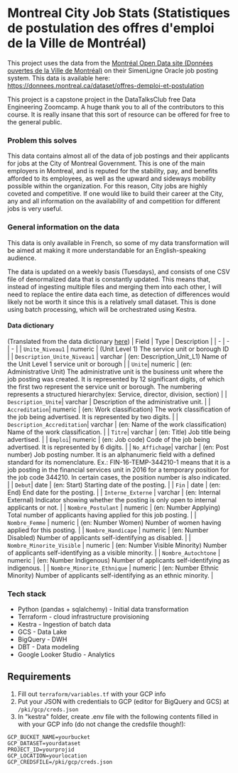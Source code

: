 # Montreal City Job Stats (Statistiques de postulation des offres d'emploi de la Ville de Montréal)
This project uses the data from the [Montréal Open Data site (Données ouvertes de la Ville de Montréal)](https://donnees.montreal.ca) on their SimenLigne Oracle job posting system. This data is available here:
https://donnees.montreal.ca/dataset/offres-demploi-et-postulation

This project is a capstone project in the DataTalksClub free Data Engineering Zoomcamp. A huge thank you to all of the contributors to this course. It is really insane that this sort of resource can be offered for free to the general public. 

### Problem this solves
This data contains almost all of the data of job postings and their applicants for jobs at the City of Montreal Government. This is one of the main employers in Montreal, and is reputed for the stability, pay, and benefits afforded to its employees, as well as the upward and sideways mobility possible within the organization. For this reason, City jobs are highly coveted and competitive. If one would like to build their career at the City, any and all information on the availability of and competition for different jobs is very useful.

### General information on the data
This data is only available in French, so some of my data transformation will be aimed at making it more understandable for an English-speaking audience.

The data is updated on a weekly basis (Tuesdays), and consists of one CSV file of denormalized data that is constantly updated. This means that, instead of ingesting multiple files and merging them into each other, I will need to replace the entire data each time, as detection of differences would likely not be worth it since this is a relatively small dataset. This is done using batch processing, which will be orchestrated using Kestra.

#### Data dictionary
(Translated from the data dictionary [here](https://donnees.montreal.ca/dataset/offres-demploi-et-postulation#methodology))
| Field | Type | Description |
| - | - | - | 
| `Unite_Niveau1` | numeric | (Unit Level 1) The service unit or borough ID |
| `Description_Unite_Niveau1` | varchar | (en: Description_Unit_L1) Name of the Unit Level 1 service unit or borough |
| `Unite`| numeric | (en: Administrative Unit) The administrative unit is the business unit where the job posting was created. It is represented by 12 significant digits, of which the first two represent the service unit or borough. The numbering represents a structured hierarchy(ex: Service, director, division, section) |
| `Description_Unite`| varchar | Description of the administrative unit. |
| `Accreditation`| numeric | (en: Work classification) The work classification of the job being advertised. It is represented by two digits. |
| `Description_Accreditation`| varchar | (en: Name of the work classification) Name of the work classification. |
| `Titre`| varchar | (en: Title) Job title being advertised. |
| `Emploi`| numeric | (en: Job code) Code of the job being advertised. It is represented by 6 digits.  |
| `No_Affichage`| varchar | (en: Post number) Job posting number. It is an alphanumeric field with a defined standard for its nomenclature. Ex.: FIN-16-TEMP-344210-1 means that it is a job posting in the financial services unit in 2016 for a temporary position for the job code 344210. In certain cases, the position number is also indicated.  |
| `Debut`| date | (en: Start) Starting date of the posting. |
| `Fin` | date | (en: End) End date for the posting. |
| `Interne_Externe` | varchar | (en: Internal External) Indicator showing whether the posting is only open to internal applicants or not. |
| `Nombre_Postulant` | numeric | (en: Number Applying) Total number of applicants having applied for this job posting. |
| `Nombre_Femme` | numeric | (en: Number Women) Number of women having applied for this posting. |
| `Nombre_Handicape` | numeric | (en: Number Disabled) Number of applicants self-identifying as disabled. |
| `Nombre_Minorite_Visible` | numeric | (en: Number Visible Minority) Number of applicants self-identifying as a visible minority. |
| `Nombre_Autochtone` | numeric | (en: Number Indigenous) Number of applicants self-identifying as indigenous. |
| `Nombre_Minorite_Ethnique` | numeric | (en: Number Ethnic Minority) Number of applicants self-identifying as an ethnic minority. |

### Tech stack
* Python (pandas + sqlalchemy) - Initial data transformation
* Terraform - cloud infrastructure provisioning
* Kestra - Ingestion of batch data
* GCS - Data Lake
* BigQuery - DWH
* DBT - Data modeling
* Google Looker Studio - Analytics

## Requirements
1. Fill out `terraform/variables.tf` with your GCP info
2. Put your JSON with credentials to GCP (editor for BigQuery and GCS) at `/pki/gcp/creds.json`
3. In "kestra" folder, create .env file with the following contents filled in with your GCP info (do not change the credsfile though!):
```
GCP_BUCKET_NAME=yourbucket
GCP_DATASET=yourdataset
PROJECT_ID=yourprojid
GCP_LOCATION=yourlocation
GCP_CREDSFILE=/pki/gcp/creds.json
```
